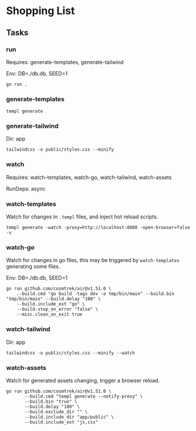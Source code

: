 # Shopping List

## Tasks

### run

Requires: generate-templates, generate-tailwind

Env: DB=./db.db, SEED=1

```
go run .
```

### generate-templates

```
templ generate
```

### generate-tailwind

Dir: app

```
tailwindcss -o public/styles.css --minify
```

### watch

Requires: watch-templates, watch-go, watch-tailwind, watch-assets

RunDeps: async

### watch-templates

Watch for changes in `.templ` files, and inject hot reload scripts.

```
templ generate -watch -proxy=http://localhost:8080 -open-browser=false -v
```

### watch-go

Watch for changes in go files, this may be triggered by `watch-templates` generating some files.

Env: DB=./db.db, SEED=1

```
go run github.com/cosmtrek/air@v1.51.0 \
    --build.cmd "go build -tags dev -o tmp/bin/main" --build.bin "tmp/bin/main" --build.delay "100" \
    --build.include_ext "go" \
    --build.stop_on_error "false" \
    --misc.clean_on_exit true
```

### watch-tailwind

Dir: app

```
tailwindcss -o public/styles.css --minify --watch
```

### watch-assets

Watch for generated assets changing, trigger a browser reload.

```
go run github.com/cosmtrek/air@v1.51.0 \
       --build.cmd "templ generate --notify-proxy" \
       --build.bin "true" \
       --build.delay "100" \
       --build.exclude_dir "" \
       --build.include_dir "app/public" \
       --build.include_ext "js,css"
```

